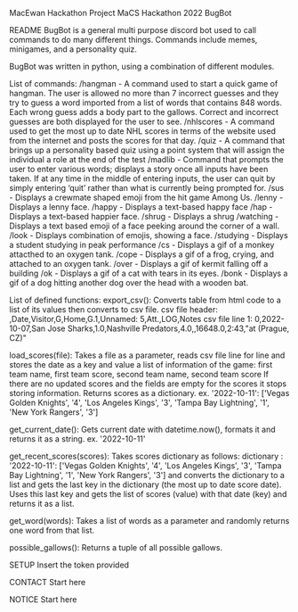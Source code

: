MacEwan Hackathon Project
MaCS Hackathon 2022 BugBot

README
BugBot is a general multi purpose discord bot used to call commands to do many different things. Commands include memes, minigames, and a personality quiz.

BugBot was written in python, using a combination of different modules.

List of commands:
/hangman - A command used to start a quick game of hangman. The user is allowed no more than 7 incorrect guesses and they try to guess a word imported from a list of words that contains 848 words. Each wrong guess adds a body part to the gallows. Correct and incorrect guesses are both displayed for the user to see.
/nhlscores - A command used to get the most up to date NHL scores in terms of the website used from the internet and posts the scores for that day.
/quiz - A command that brings up a personality based quiz using a point system that will assign the individual a role at the end of the test
/madlib - Command that prompts the user to enter various words; displays a story once all inputs have been taken. If at any time in the middle of entering inputs, the user can quit by simply entering ‘quit’ rather than what is currently being prompted for.
/sus - Displays a crewmate shaped emoji from the hit game Among Us.
/lenny - Displays a lenny face.
/happy - Displays a text-based happy face
/hap - Displays a text-based happier face.
/shrug - Displays a shrug
/watching - Displays a text based emoji of a face peeking around the corner of a wall.
/look - Displays combination of emojis, showing a face.
/studying - Displays a student studying in peak performance
/cs - Displays a gif of a monkey attacthed to an oxygen tank.
/cope - Displays a gif of a frog, crying, and attached to an oxygen tank.
/over - Displays a gif of kermit falling off a building
/ok - Displays a gif of a cat with tears in its eyes.
/bonk - Displays a gif of a dog hitting another dog over the head with a wooden bat.



List of defined functions:
export_csv():
Converts table from html code to a list of its values then converts to csv file.
    csv file header: 
    ,Date,Visitor,G,Home,G.1,Unnamed: 5,Att.,LOG,Notes
    csv file line 1: 
    0,2022-10-07,San Jose Sharks,1.0,Nashville Predators,4.0,,16648.0,2:43,"at
    (Prague, CZ)"

load_scores(file):
   Takes a file as a parameter, reads csv file line for line and stores
    the date as a key and value a list of information of the game:
    first team name, first team score, second team name, second team score
    If there are no updated scores and the fields are empty for the scores 
    it stops storing information.
    Returns scores as a dictionary.
    ex. '2022-10-11': ['Vegas Golden Knights', '4', 
                                'Los Angeles Kings', '3', 
                                'Tampa Bay Lightning', '1', 
                                'New York Rangers', '3']

get_current_date():
   Gets current date with datetime.now(), formats it and returns it as a 
    string.
    ex. '2022-10-11'

get_recent_scores(scores):
   Takes scores dictionary as follows:
    dictionary : '2022-10-11': ['Vegas Golden Knights', '4', 
                                             'Los Angeles Kings', '3', 
                                             'Tampa Bay Lightning', '1', 
                                             'New York Rangers', '3']
    and converts the dictionary to a list and gets the last key in the
    dictionary (the most up to date score date). Uses this last key and gets the
    list of scores (value) with that date (key) and returns it as a list.

get_word(words):
   Takes a list of words as a parameter and randomly returns one word from 
    that list.

possible_gallows():
   Returns a tuple of all possible gallows.

SETUP
Insert the token provided  

CONTACT
Start here

NOTICE
Start here


